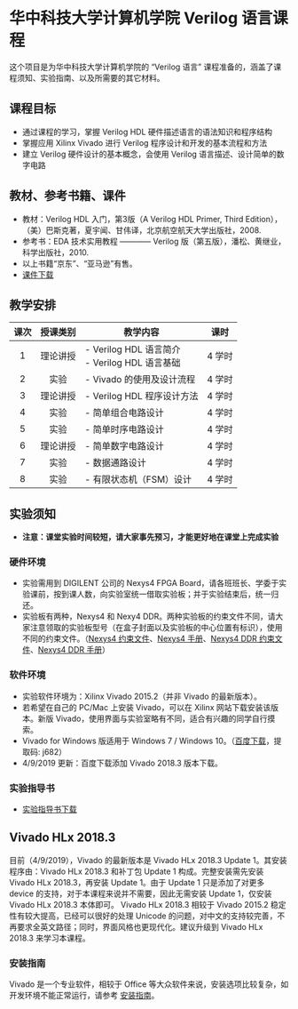 # 华中科技大学计算机学院 Verilog 语言课程
这个项目是为华中科技大学计算机学院的 “Verilog 语言” 课程准备的，涵盖了课程须知、实验指南、以及所需要的其它材料。
## 课程目标
- 通过课程的学习，掌握 Verilog HDL 硬件描述语言的语法知识和程序结构
- 掌握应用 Xilinx Vivado 进行 Verilog 程序设计和开发的基本流程和方法
- 建立 Verilog 硬件设计的基本概念，会使用 Verilog 语言描述、设计简单的数字电路
## 教材、参考书籍、课件
- 教材：Verilog HDL 入门，第3版（A Verilog HDL Primer, Third Edition），（美）巴斯克著，夏宇闻、甘伟译，北京航空航天大学出版社，2008.
- 参考书：EDA 技术实用教程 ———— Verilog 版（第五版），潘松、黄继业，科学出版社，2010.
- 以上书籍“京东”、“亚马逊”有售。
- [课件下载](./PPT/)
## 教学安排
| 课次 | 授课类别 | 教学内容 | 课时 |
|:----:|:-------:|---------|------|
| 1 | 理论讲授 | - Verilog HDL 语言简介<br>- Verilog HDL 语言基础 | 4 学时 |
| 2 | 实验 | - Vivado 的使用及设计流程 | 4 学时 |
| 3 | 理论讲授 | - Verilog HDL 程序设计方法 | 4 学时 |
| 4 | 实验 | - 简单组合电路设计 | 4 学时 |
| 5 | 实验 | - 简单时序电路设计 | 4 学时 |
| 6 | 理论讲授 | - 简单数字电路设计 | 4 学时 |
| 7 | 实验 | - 数据通路设计 | 4 学时 |
| 8 | 实验 | - 有限状态机（FSM）设计 | 4 学时 |
## 实验须知
- **注意：课堂实验时间较短，请大家事先预习，才能更好地在课堂上完成实验**
### 硬件环境
- 实验需用到 DIGILENT 公司的 Nexys4 FPGA Board，请各班班长、学委于实验课前，按到课人数，向实验室统一借取实验板；并于实验结束后，统一归还。
- 实验板有两种，Nexys4 和 Nexy4 DDR。两种实验板的约束文件不同，请大家注意领取的实验板型号（在盒子封面以及实验板的中心位置有标识），使用不同的约束文件。（[Nexys4 约束文件](./Nexys4/Nexys4_Master.xdc)、[Nexys4 手册](./Nexys4/Nexys4_RM_VB2_Final_5.pdf)、[Nexys4 DDR 约束文件](./Nexys4/Nexys4DDR_Master.xdc)、[Nexys4 DDR 手册](./Nexys4/nexys4ddr_rm.pdf)）
### 软件环境
- 实验软件环境为：Xilinx Vivado 2015.2（并非 Vivado 的最新版本）。
- 若希望在自己的 PC/Mac 上安装 Vivado，可以在 Xilinx 网站下载安装该版本。新版 Vivado，使用界面与实验室略有不同，适合有兴趣的同学自行摸索。
- Vivado for Windows 版适用于 Windows 7 / Windows 10。（[百度下载](https://pan.baidu.com/s/15eftbUP_h7w1AGIHujHKFQ)，提取码: j682）
- 4/9/2019 更新：百度下载添加 Vivado 2018.3 版本下载。
### 实验指导书
- [实验指导书下载](./实验指导书/实验指导书.v1.0.rar)
## Vivado HLx 2018.3
目前（4/9/2019），Vivado 的最新版本是 Vivado HLx 2018.3 Update 1。其安装程序由：Vivado HLx 2018.3 和补丁包 Update 1 构成。完整安装需先安装 Vivado HLx 2018.3，再安装 Update 1。由于 Update 1 只是添加了对更多 device 的支持，对于本课程来说并不需要，因此无需安装 Update 1，仅安装 Vivado HLx 2018.3 本体即可。
Vivado HLx 2018.3 相较于 Vivado 2015.2 稳定性有较大提高，已经可以很好的处理 Unicode 的问题，对中文的支持较完善，不再要求全英文路径；同时，界面风格也更现代化。建议升级到 Vivado HLx 2018.3 来学习本课程。
### 安装指南
Vivado 是一个专业软件，相较于 Office 等大众软件来说，安装选项比较复杂，如开发环境不能正常运行，请参考 [安装指南](./install_guide.md)。
